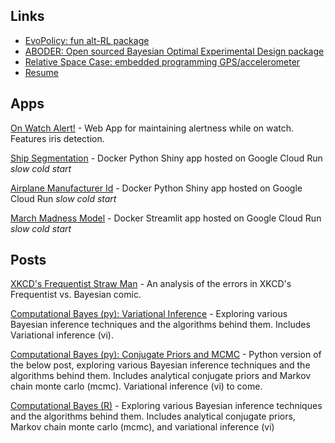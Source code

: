 ## Links

- [EvoPolicy: fun alt-RL package](https://github.com/smthzch/evopolicy)
- [ABODER: Open sourced Bayesian Optimal Experimental Design package](https://github.com/ncx-co/aboder)
- [Relative Space Case: embedded programming GPS/accelerometer](https://github.com/smthzch/relative-space-case)
- [Resume](resume.md)

## Apps

[On Watch Alert!](https://onwatchalert.com) - Web App for maintaining alertness while on watch. Features iris detection.

[Ship Segmentation](https://ship-seg-2ivit2kv6q-ul.a.run.app) - Docker Python Shiny app hosted on Google Cloud Run *slow cold start*

[Airplane Manufacturer Id](https://air-id-2ivit2kv6q-uc.a.run.app) - Docker Python Shiny app hosted on Google Cloud Run *slow cold start*

[March Madness Model](https://march-madness-327pch26ba-uc.a.run.app) - Docker Streamlit app hosted on Google Cloud Run *slow cold start*

## Posts

[XKCD's Frequentist Straw Man](posts/xkcd_freq.html) - An analysis of the errors in XKCD's Frequentist vs. Bayesian comic.

[Computational Bayes (py): Variational Inference](posts/vi_py.html) - Exploring various Bayesian inference techniques and the algorithms behind them. Includes Variational inference (vi).

[Computational Bayes (py): Conjugate Priors and MCMC](posts/conjugate-mcmc_py.html) - Python version of the below post, exploring various Bayesian inference techniques and the algorithms behind them. Includes analytical conjugate priors and Markov chain monte carlo (mcmc). Variational inference (vi) to come.

[Computational Bayes (R)](posts/computational_bayes.html) - Exploring various Bayesian inference techniques and the algorithms behind them. Includes analytical conjugate priors, Markov chain monte carlo (mcmc), and variational inference (vi)

